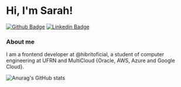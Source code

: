 # **Hi, I'm Sarah!** 

[![Github Badge](https://img.shields.io/badge/-Github-000?style=flat-square&logo=Github&logoColor=white&link=https://github.com/S-Sarinha)](https://github.com/S-Sarinha)
[![Linkedin Badge](https://img.shields.io/badge/-LinkedIn-blue?style=flat-square&logo=Linkedin&logoColor=white&link=https://www.linkedin.com/in/sarah-cb-silva/)](https://www.linkedin.com/in/sarah-cb-silva/)


### About me

I am a frontend developer at @hibritoficial, a student of computer engineering at UFRN and MultiCloud {Oracle, AWS, Azure and Google Cloud}.

![Anurag's GitHub stats](https://github-readme-stats.vercel.app/api?username=S-Sarinha&count_private=true)
